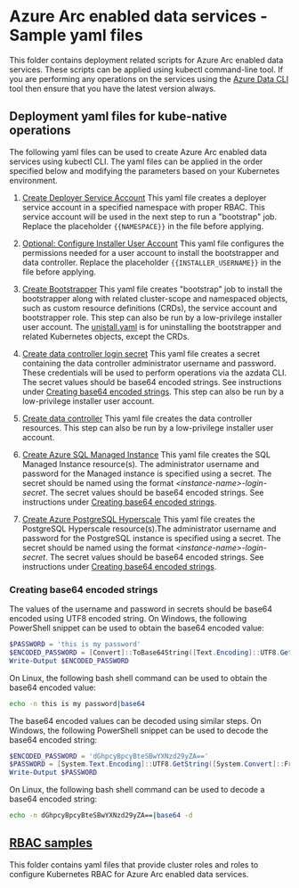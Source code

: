 # Azure Arc enabled data services - Sample yaml files

This folder contains deployment related scripts for Azure Arc enabled data services. These scripts can be applied using kubectl command-line tool. If you are performing any operations on the services using the [Azure Data CLI](https://docs.microsoft.com/en-us/sql/azdata/install/deploy-install-azdata?toc=%2Fazure%2Fazure-arc%2Fdata%2Ftoc.json&bc=%2Fazure%2Fazure-arc%2Fdata%2Fbreadcrumb%2Ftoc.json&view=sql-server-ver15) tool then ensure that you have the latest version always.

## Deployment yaml files for kube-native operations

The following yaml files can be used to create Azure Arc enabled data services using kubectl CLI. The yaml files can be applied in the order specified below and modifying the parameters based on your Kubernetes environment.

1. [Create Deployer Service Account](../../arcdata-deployer.yaml)
This yaml file creates a deployer service account in a specified namespace with proper RBAC. This service account will be used in the next step to run a "bootstrap" job. Replace the placeholder `{{NAMESPACE}}` in the file before applying.

1. [Optional: Configure Installer User Account](./arcdata-installer.yaml)
This yaml file configures the permissions needed for a user account to install the bootstrapper and data controller. Replace the placeholder `{{INSTALLER_USERNAME}}` in the file before applying.

1. [Create Bootstrapper](./bootstrap.yaml)
This yaml file creates "bootstrap" job to install the bootstrapper along with related cluster-scope and namespaced objects, such as custom resource definitions (CRDs), the service account and bootstrapper role. This step can also be run by a low-privilege installer user account. The [unistall.yaml](./uninstall.yaml) is for uninstalling the bootstrapper and related Kubernetes objects, except the CRDs.

1. [Create data controller login secret](./controller-login-secret.yaml)
This yaml file creates a secret containing the data controller administrator username and password. These credentials will be used to perform operations via the azdata CLI. The secret values should be base64 encoded strings. See instructions under [Creating base64 encoded strings](#creating-base64-encoded-strings). This step can also be run by a low-privilege installer user account.

1. [Create data controller](./data-controller.yaml)
This yaml file creates the data controller resources. This step can also be run by a low-privilege installer user account.

1. [Create Azure SQL Managed Instance](./sqlmi.yaml)
This yaml file creates the SQL Managed Instance resource(s). The administrator username and password for the Managed instance is specified using a secret. The secret should be named using the format *\<instance-name\>-login-secret*. The secret values should be base64 encoded strings. See instructions under [Creating base64 encoded strings](#creating-base64-encoded-strings).

1. [Create Azure PostgreSQL Hyperscale](./postgresql.yaml)
This yaml file creates the PostgreSQL Hyperscale resource(s).The administrator username and password for the PostgreSQL instance is specified using a secret. The secret should be named using the format *\<instance-name\>-login-secret*. The secret values should be base64 encoded strings. See instructions under [Creating base64 encoded strings](#creating-base64-encoded-strings).

### Creating base64 encoded strings

The values of the username and password in secrets should be base64 encoded using UTF8 encoded string. On Windows, the following PowerShell snippet can be used to obtain the base64 encoded value:

```powershell
$PASSWORD = 'this is my password'
$ENCODED_PASSWORD = [Convert]::ToBase64String([Text.Encoding]::UTF8.GetBytes($PASSWORD))
Write-Output $ENCODED_PASSWORD
```

On Linux, the following bash shell command can be used to obtain the base64 encoded value:

```bash
echo -n this is my password|base64
```

The base64 encoded values can be decoded using similar steps. On Windows, the following PowerShell snippet can be used to decode the base64 encoded string:

```powershell
$ENCODED_PASSWORD = 'dGhpcyBpcyBteSBwYXNzd29yZA=='
$PASSWORD = [System.Text.Encoding]::UTF8.GetString([System.Convert]::FromBase64String($ENCODED_PASSWORD))
Write-Output $PASSWORD
```

On Linux, the following bash shell command can be used to decode a base64 encoded string:

```bash
echo -n dGhpcyBpcyBteSBwYXNzd29yZA==|base64 -d
```

## [RBAC samples](./rbac)

This folder contains yaml files that provide cluster roles and roles to configure Kubernetes RBAC for Azure Arc enabled data services.
